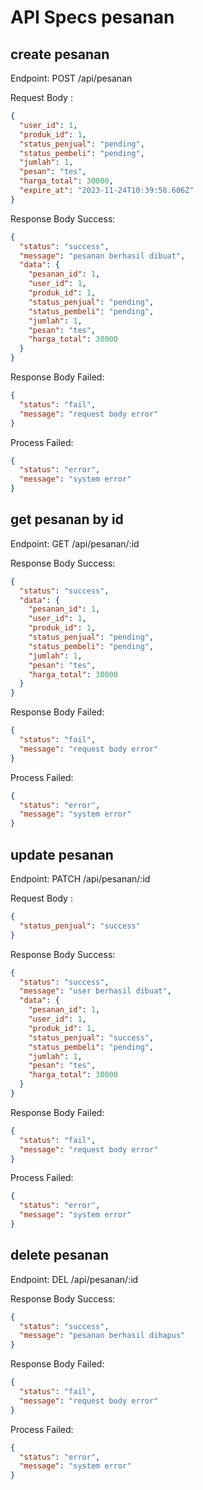 # API Specs pesanan

## create pesanan

Endpoint: POST /api/pesanan

Request Body :

```json
{
  "user_id": 1,
  "produk_id": 1,
  "status_penjual": "pending",
  "status_pembeli": "pending",
  "jumlah": 1,
  "pesan": "tes",
  "harga_total": 30000,
  "expire_at": "2023-11-24T10:39:58.606Z"
}
```

Response Body Success:

```json
{
  "status": "success",
  "message": "pesanan berhasil dibuat",
  "data": {
    "pesanan_id": 1,
    "user_id": 1,
    "produk_id": 1,
    "status_penjual": "pending",
    "status_pembeli": "pending",
    "jumlah": 1,
    "pesan": "tes",
    "harga_total": 30000
  }
}
```

Response Body Failed:

```json
{
  "status": "fail",
  "message": "request body error"
}
```

Process Failed:

```json
{
  "status": "error",
  "message": "system error"
}
```

## get pesanan by id

Endpoint: GET /api/pesanan/:id

Response Body Success:

```json
{
  "status": "success",
  "data": {
    "pesanan_id": 1,
    "user_id": 1,
    "produk_id": 1,
    "status_penjual": "pending",
    "status_pembeli": "pending",
    "jumlah": 1,
    "pesan": "tes",
    "harga_total": 30000
  }
}
```

Response Body Failed:

```json
{
  "status": "fail",
  "message": "request body error"
}
```

Process Failed:

```json
{
  "status": "error",
  "message": "system error"
}
```

## update pesanan

Endpoint: PATCH /api/pesanan/:id

Request Body :

```json
{
  "status_penjual": "success"
}
```

Response Body Success:

```json
{
  "status": "success",
  "message": "user berhasil dibuat",
  "data": {
    "pesanan_id": 1,
    "user_id": 1,
    "produk_id": 1,
    "status_penjual": "success",
    "status_pembeli": "pending",
    "jumlah": 1,
    "pesan": "tes",
    "harga_total": 30000
  }
}
```

Response Body Failed:

```json
{
  "status": "fail",
  "message": "request body error"
}
```

Process Failed:

```json
{
  "status": "error",
  "message": "system error"
}
```

## delete pesanan

Endpoint: DEL /api/pesanan/:id

Response Body Success:

```json
{
  "status": "success",
  "message": "pesanan berhasil dihapus"
}
```

Response Body Failed:

```json
{
  "status": "fail",
  "message": "request body error"
}
```

Process Failed:

```json
{
  "status": "error",
  "message": "system error"
}
```
